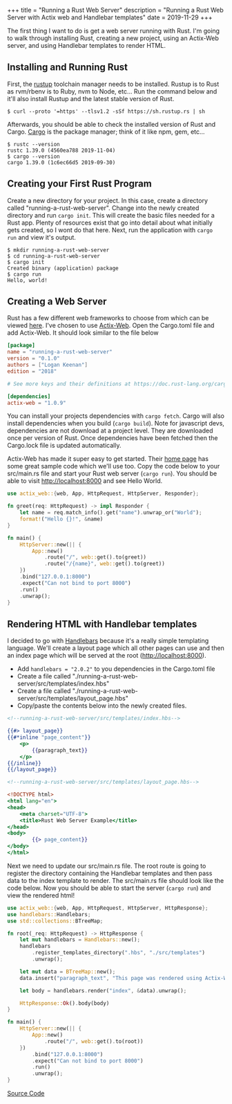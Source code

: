 +++
title = "Running a Rust Web Server"
description = "Running a Rust Web Server with Actix web and Handlebar templates"
date = 2019-11-29
+++

The first thing I want to do is get a web server running with Rust. I'm going to walk through installing Rust,
creating a new project, using an Actix-Web server, and using Handlebar templates to render HTML.

## Installing and Running Rust
    
First, the [rustup](https://rustup.rs/) toolchain manager needs to be installed. Rustup is to Rust
as rvm/rbenv is to Ruby, nvm to Node, etc... Run the command below and it'll also install Rustup and the latest
stable version of Rust.
    
```shell 
$ curl --proto '=https' --tlsv1.2 -sSf https://sh.rustup.rs | sh
```

Afterwards, you should be able to check the installed version of Rust and Cargo.  [Cargo](https://doc.rust-lang.org/cargo/guide/) is the package manager;
think of it like npm, gem, etc...
    
```shell
$ rustc --version
rustc 1.39.0 (4560ea788 2019-11-04)
$ cargo --version
cargo 1.39.0 (1c6ec66d5 2019-09-30)
```
    
## Creating your First Rust Program
        
Create a new directory for your project. In this case, create a directory called
"running-a-rust-web-server". Change into the newly created directory and run `cargo init`. This will create the
basic files
needed for a Rust app. Plenty of resources exist that go into detail about what initially gets
created, so I wont do that here. Next, run the application with `cargo run` and view it's output.
    
```shell
$ mkdir running-a-rust-web-server
$ cd running-a-rust-web-server
$ cargo init
Created binary (application) package
$ cargo run
Hello, world!
```
## Creating a Web Server
    
Rust has a few different web frameworks to choose from which can be viewed
[here](https://www.arewewebyet.org/topics/frameworks/). I've chosen to use [Actix-Web](https://github.com/actix/actix-web).
Open the Cargo.toml file and add Actix-Web. It should look similar to the file below
    
```toml
[package]
name = "running-a-rust-web-server"
version = "0.1.0"
authors = ["Logan Keenan"]
edition = "2018"

# See more keys and their definitions at https://doc.rust-lang.org/cargo/reference/manifest.html

[dependencies]
actix-web = "1.0.9"
```    

You can install your projects dependencies with `cargo fetch`. Cargo will also install
dependencies when you build (`cargo build`). Note for javascript devs, dependencies are not download at a project
level. They are downloaded once per version of Rust. Once dependencies have been fetched then the Cargo.lock
file
is updated automatically.
    
    
Actix-Web has made it super easy to get started. Their [home page](https://actix.rs/)
has some great sample code which we'll use too. Copy the code below to your src/main.rs file and start your Rust
web server (`cargo run`). You should be able to visit [http://localhost:8000](http://localhost:8000) and see Hello World.
    
```rust
use actix_web::{web, App, HttpRequest, HttpServer, Responder};

fn greet(req: HttpRequest) -> impl Responder {
    let name = req.match_info().get("name").unwrap_or("World");
    format!("Hello {}!", &name)
}

fn main() {
    HttpServer::new(|| {
        App::new()
            .route("/", web::get().to(greet))
            .route("/{name}", web::get().to(greet))
    })
    .bind("127.0.0.1:8000")
    .expect("Can not bind to port 8000")
    .run()
    .unwrap();
}
```

## Rendering HTML with Handlebar templates


    
I decided to go with [Handlebars](href="https://crates.io/crates/handlebars) because it's a really simple
templating language. We'll create a layout page which all other pages can use and then an
index page which will be served at the root ([http://localhost:8000](http://localhost:8000)).

* Add `handlebars = "2.0.2"` to you dependencies in the Cargo.toml file
* Create a file called "./running-a-rust-web-server/src/templates/index.hbs"
* Create a file called "./running-a-rust-web-server/src/templates/layout_page.hbs"
* Copy/paste the contents below into the newly created files.
```handlebars
<!--running-a-rust-web-server/src/templates/index.hbs-->

{{#> layout_page}}
{{#*inline "page_content"}}
    <p>
        {{paragraph_text}}
    </p>
{{/inline}}
{{/layout_page}}
```

```handlebars
<!--running-a-rust-web-server/src/templates/layout_page.hbs-->

<!DOCTYPE html>
<html lang="en">
<head>
    <meta charset="UTF-8">
    <title>Rust Web Server Example</title>
</head>
<body>
        {{> page_content}}
</body>
</html>
```

Next we need to update our src/main.rs file. The root route is going to register the directory containing the
Handlebar templates and then pass data to the index template to render. The src/main.rs file should look like
the code below. Now you should be able to start the server (`cargo run`) and view the rendered html!
    
```rust
use actix_web::{web, App, HttpRequest, HttpServer, HttpResponse};
use handlebars::Handlebars;
use std::collections::BTreeMap;

fn root(_req: HttpRequest) -> HttpResponse {
    let mut handlebars = Handlebars::new();
    handlebars
        .register_templates_directory(".hbs", "./src/templates")
        .unwrap();

    let mut data = BTreeMap::new();
    data.insert("paragraph_text", "This page was rendered using Actix-Web as the web server and handlebars as the templating language!");

    let body = handlebars.render("index", &data).unwrap();

    HttpResponse::Ok().body(body)
}

fn main() {
    HttpServer::new(|| {
        App::new()
            .route("/", web::get().to(root))
    })
        .bind("127.0.0.1:8000")
        .expect("Can not bind to port 8000")
        .run()
        .unwrap();
}
```

[Source Code](https://github.com/logankeenan/running-a-rust-web-server)